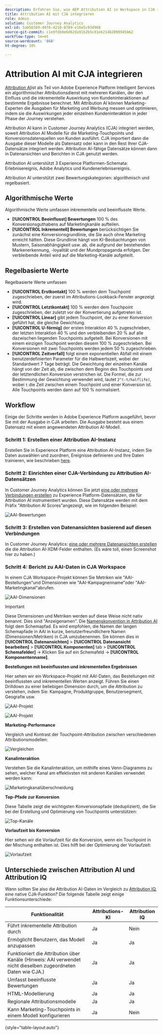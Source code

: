 ```yaml
---
description: Erfahren Sie, wie AEP Attribution AI in Workspace in CJA integriert wird.
title: Attribution AI mit CJA integrieren
role: Admin
solution: Customer Journey Analytics
exl-id: 5ab563b9-d4f6-4210-8789-e16e5c93d968
source-git-commit: c1e9fdb0e6d62da91b2b5c81eb21462890945b62
workflow-type: tm+mt
source-wordcount: '868'
ht-degree: 10%

---
```


# Attribution AI mit CJA integrieren

[Attribution AI](https://experienceleague.adobe.com/docs/experience-platform/intelligent-services/attribution-ai/overview.html?lang=en)ist als Teil von Adobe Experience Platform Intelligent Services ein algorithmischer Attributionsdienst mit mehreren Kanälen, der den Einfluss und die inkrementelle Auswirkung von Kundeninteraktionen auf bestimmte Ergebnisse berechnet. Mit Attribution AI können Marketing-Experten die Ausgaben für Marketing und Werbung messen und optimieren, indem sie die Auswirkungen jeder einzelnen Kundeninteraktion in jeder Phase der Journey verstehen.

Attribution AI kann in Customer Journey Analytics (CJA) integriert werden, soweit Attribution AI Modelle für die Marketing-Touchpoints und Konversionsdatenquellen von Kunden ausführt. CJA importiert dann die Ausgabe dieser Modelle als Datensatz oder kann in den Rest Ihrer CJA-Datensätze integriert werden. Attribution AI-fähige Datensätze können dann in Datenansichten und Berichten in CJA genutzt werden.

Attribution AI unterstützt 3 Experience Platformen-Schemata: Erlebnisereignis, Adobe Analytics und Kundenerlebnisereignis.

Attribution AI unterstützt zwei Bewertungskategorien: algorithmisch und regelbasiert.

## Algorithmische Werte

Algorithmische Werte umfassen inkrementelle und beeinflusste Werte.

* **[!UICONTROL Beeinflusst] Bewertungen** 100 % des Konversionsguthabens auf Marketingkanäle aufteilen.
* **[!UICONTROL Inkrementell] Bewertungen** berücksichtigen Sie zunächst eine Konversionsgrundlinie, die Sie auch ohne Marketing erreicht hätten. Diese Grundlinie hängt von KI-Beobachtungen von Mustern, Saisonabhängigkeit usw. ab, die aufgrund der bestehenden Markenerkennung, -loyalität und der Mundpropaganda erfolgen. Der verbleibende Anteil wird auf die Marketing-Kanäle aufgeteilt.

## Regelbasierte Werte

Regelbasierte Werte umfassen

* **[!UICONTROL Erstkontakt]** 100 % werden dem Touchpoint zugeschrieben, der zuerst im Attributions-Lookback-Fenster angezeigt wird.
* **[!UICONTROL Letztkontakt]** 100 % werden dem Touchpoint zugeschrieben, der zuletzt vor der Konvertierung aufgetreten ist.
* **[!UICONTROL Linear]** gibt jedem Touchpoint, der zu einer Konversion geführt hat, die gleiche Gewichtung.
* **[!UICONTROL U-förmig]** der ersten Interaktion 40 % zugeschrieben, der letzten Interaktion 40 % und den verbleibenden 20 % auf alle dazwischen liegenden Touchpoints aufgeteilt. Bei Konversionen mit einem einzigen Touchpoint werden diesem 100 % zugeschrieben. Bei Konversionen mit zwei Touchpoints werden jedem 50 % zugeschrieben.
* **[!UICONTROL Zeitverfall]** folgt einem exponentiellen Abfall mit einem benutzerdefinierten Parameter für die Halbwertszeit, wobei der Standardwert 7 Tage beträgt. Die Gewichtung der einzelnen Kanäle hängt von der Zeit ab, die zwischen dem Beginn des Touchpoints und der letztendlichen Konversion verstrichen ist. Die Formel, die zur Bestimmung der Gewichtung verwendet wird, lautet `2^(-t/halflife)`, wobei `t` die Zeit zwischen einem Touchpoint und einer Konversion ist. Alle Touchpoints werden dann auf 100 % normalisiert.

## Workflow

Einige der Schritte werden in Adobe Experience Platform ausgeführt, bevor Sie mit der Ausgabe in CJA arbeiten. Die Ausgabe besteht aus einem Datensatz mit einem angewendeten Attribution AI-Modell.

### Schritt 1: Erstellen einer Attribution AI-Instanz

Erstellen Sie in Experience Platform eine Attribution AI-Instanz, indem Sie Daten auswählen und zuordnen, Ereignisse definieren und Ihre Daten trainieren, wie beschrieben [here](https://experienceleague.adobe.com/docs/experience-platform/intelligent-services/attribution-ai/user-guide.html).

### Schritt 2: Einrichten einer CJA-Verbindung zu Attribution AI-Datensätzen

In Customer Journey Analytics können Sie jetzt [eine oder mehrere Verbindungen erstellen](/help/connections/create-connection.md) zu Experience Platform-Datensätzen, die für Attribution AI instrumentiert wurden. Diese Datensätze werden mit dem Präfix &quot;Attribution AI Scores&quot;angezeigt, wie im folgenden Beispiel:

![AAI-Bewertungen](assets/aai-scores.png)

### Schritt 3: Erstellen von Datenansichten basierend auf diesen Verbindungen

In Customer Journey Analytics: [eine oder mehrere Datenansichten erstellen](/help/data-views/create-dataview.md) die die Attribution AI-XDM-Felder enthalten. (Es wäre toll, einen Screenshot hier zu haben.)

### Schritt 4: Bericht zu AAI-Daten in CJA Workspace

In einem CJA Workspace-Projekt können Sie Metriken wie &quot;AAI-Bestellungen&quot;und Dimensionen wie &quot;AAI-Kampagnenname&quot;oder &quot;AAI-Marketingkanal&quot;abrufen.

![AAI-Dimensionen](assets/aai-dims.png)

>[!IMPORTANT]
>
>Diese Dimensionen und Metriken werden auf diese Weise nicht nativ benannt. Dies sind &quot;Anzeigenamen&quot;. Die [Namenskonvention in Attribution AI](https://experienceleague.adobe.com/docs/experience-platform/intelligent-services/attribution-ai/input-output.html?lang=en#attribution-ai-output-data) folgt dem Schemapfad. Es wird empfohlen, die Namen der langen Schemapfade in AAI in kurze, benutzerfreundlichere Namen (Dimensionen/Metriken) in CJA umzubenennen. Sie können dies in **[!UICONTROL Datenansichten]** > **[!UICONTROL Datenansicht bearbeiten]** > **[!UICONTROL Komponenten]** tab > **[!UICONTROL Schemafelder]** -> Klicken Sie auf ein Schemafeld -> **[!UICONTROL Komponentenname]**.


**Bestellungen mit beeinflussten und inkrementellen Ergebnissen**

Hier sehen wir ein Workspace-Projekt mit AAI-Daten, das Bestellungen mit beeinflussten und inkrementellen Werten anzeigt. Führen Sie einen Drilldown zu einer beliebigen Dimension durch, um die Attribution zu verstehen, indem Sie: Kampagne, Produktgruppe, Benutzersegment, Geografie usw.

![AAI-Projekt](assets/aai-project.png)

![AAI-Projekt](assets/aai-project2.png)

**Marketing-Performance**

Vergleich und Kontrast der Touchpoint-Attribution zwischen verschiedenen Attributionsmodellen:

![Vergleichen](assets/compare.png)

**Kanalinteraktion**

Verstehen Sie die Kanalinteraktion, um mithilfe eines Venn-Diagramms zu sehen, welcher Kanal am effektivsten mit anderen Kanälen verwendet werden kann:

![Marketingkanalüberschneidung](assets/mc-overlap.png)

**Top-Pfade zur Konversion**

Diese Tabelle zeigt die wichtigsten Konversionspfade (dedupliziert), die Sie bei der Erstellung und Optimierung von Touchpoints unterstützen:

![Top-Kanäle](assets/top-channels.png)

**Vorlaufzeit bis Konversion**

Hier sehen wir die Vorlaufzeit für die Konversion, wenn ein Touchpoint in der Mischung enthalten ist. Dies hilft bei der Optimierung der Vorlaufzeit:

![Vorlaufzeit](assets/lead-time.png)

## Unterschiede zwischen Attribution AI und Attribution IQ

Wann sollten Sie also die Attribution AI-Daten im Vergleich zu [Attribution IQ](/help/analysis-workspace/attribution/overview.md), eine native CJA-Funktion? Die folgende Tabelle zeigt einige Funktionsunterschiede:

| Funktionalität | Attributions-KI | Attribution IQ |
| --- | --- | --- |
| Führt inkrementelle Attribution durch | Ja | Nein |
| Ermöglicht Benutzern, das Modell anzupassen | Ja | Ja |
| Funktioniert die Attribution über Kanäle (Hinweis: AAI verwendet nicht dieselben zugeordneten Daten wie CJA.) | Ja | Ja |
| Umfasst beeinflusste Bewertungen | Ja | Ja |
| HTML-Modellierung | Ja | Ja |
| Regionale Attributionsmodelle | Ja | Ja |
| Kann Marketing-Touchpoints in einem Modell konfigurieren | Ja | Nein |

{style=&quot;table-layout:auto&quot;}
